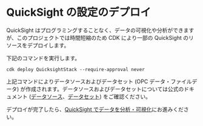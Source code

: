 # QuickSight の設定のデプロイ

QuickSight はプログラミングすることなく、データの可視化や分析ができますが、このプロジェクトでは時間短縮のため CDK により一部の QuickSight のリソースをデプロイします。

下記のコマンドを実行します。

```
cdk deploy QuicksightStack --require-approval never
```

上記コマンドによりデータソースおよびデータセット (OPC データ・ファイルデータ) が作成されます。データソースおよびデータセットについては公式のドキュメント ([データソース](https://docs.aws.amazon.com/quicksight/latest/user/create-a-data-source.html)、[データセット](https://docs.aws.amazon.com/quicksight/latest/user/creating-data-sets.html)) をご確認ください。

デプロイが完了したら、[QuickSight でデータを分析・可視化](./quicksight_ja.md)にお進みください。
